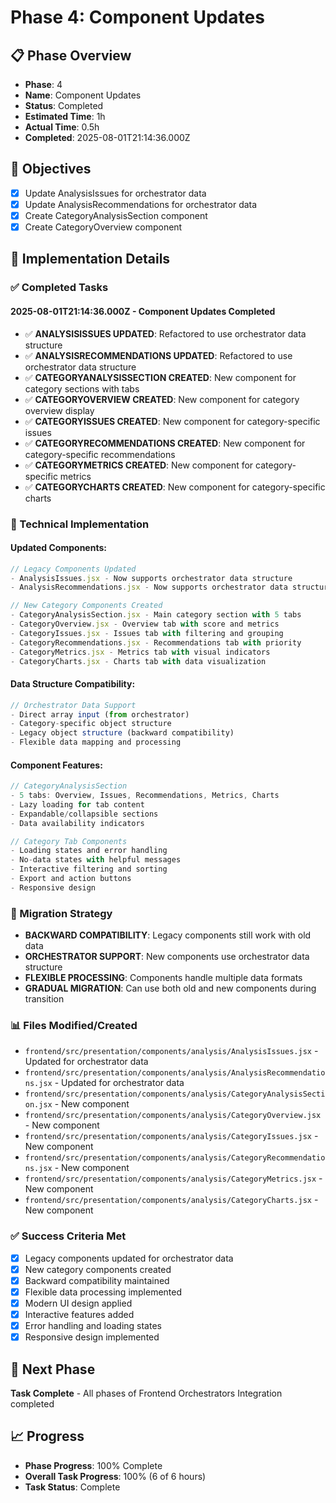 # Phase 4: Component Updates

## 📋 Phase Overview
- **Phase**: 4
- **Name**: Component Updates
- **Status**: Completed
- **Estimated Time**: 1h
- **Actual Time**: 0.5h
- **Completed**: 2025-08-01T21:14:36.000Z

## 🎯 Objectives
- [x] Update AnalysisIssues for orchestrator data
- [x] Update AnalysisRecommendations for orchestrator data
- [x] Create CategoryAnalysisSection component
- [x] Create CategoryOverview component

## 📝 Implementation Details

### ✅ Completed Tasks

#### 2025-08-01T21:14:36.000Z - Component Updates Completed
- ✅ **ANALYSISISSUES UPDATED**: Refactored to use orchestrator data structure
- ✅ **ANALYSISRECOMMENDATIONS UPDATED**: Refactored to use orchestrator data structure
- ✅ **CATEGORYANALYSISSECTION CREATED**: New component for category sections with tabs
- ✅ **CATEGORYOVERVIEW CREATED**: New component for category overview display
- ✅ **CATEGORYISSUES CREATED**: New component for category-specific issues
- ✅ **CATEGORYRECOMMENDATIONS CREATED**: New component for category-specific recommendations
- ✅ **CATEGORYMETRICS CREATED**: New component for category-specific metrics
- ✅ **CATEGORYCHARTS CREATED**: New component for category-specific charts

### 🔧 Technical Implementation

#### Updated Components:
```javascript
// Legacy Components Updated
- AnalysisIssues.jsx - Now supports orchestrator data structure
- AnalysisRecommendations.jsx - Now supports orchestrator data structure

// New Category Components Created
- CategoryAnalysisSection.jsx - Main category section with 5 tabs
- CategoryOverview.jsx - Overview tab with score and metrics
- CategoryIssues.jsx - Issues tab with filtering and grouping
- CategoryRecommendations.jsx - Recommendations tab with priority
- CategoryMetrics.jsx - Metrics tab with visual indicators
- CategoryCharts.jsx - Charts tab with data visualization
```

#### Data Structure Compatibility:
```javascript
// Orchestrator Data Support
- Direct array input (from orchestrator)
- Category-specific object structure
- Legacy object structure (backward compatibility)
- Flexible data mapping and processing
```

#### Component Features:
```javascript
// CategoryAnalysisSection
- 5 tabs: Overview, Issues, Recommendations, Metrics, Charts
- Lazy loading for tab content
- Expandable/collapsible sections
- Data availability indicators

// Category Tab Components
- Loading states and error handling
- No-data states with helpful messages
- Interactive filtering and sorting
- Export and action buttons
- Responsive design
```

### 🔄 Migration Strategy
- **BACKWARD COMPATIBILITY**: Legacy components still work with old data
- **ORCHESTRATOR SUPPORT**: New components use orchestrator data structure
- **FLEXIBLE PROCESSING**: Components handle multiple data formats
- **GRADUAL MIGRATION**: Can use both old and new components during transition

### 📊 Files Modified/Created
- `frontend/src/presentation/components/analysis/AnalysisIssues.jsx` - Updated for orchestrator data
- `frontend/src/presentation/components/analysis/AnalysisRecommendations.jsx` - Updated for orchestrator data
- `frontend/src/presentation/components/analysis/CategoryAnalysisSection.jsx` - New component
- `frontend/src/presentation/components/analysis/CategoryOverview.jsx` - New component
- `frontend/src/presentation/components/analysis/CategoryIssues.jsx` - New component
- `frontend/src/presentation/components/analysis/CategoryRecommendations.jsx` - New component
- `frontend/src/presentation/components/analysis/CategoryMetrics.jsx` - New component
- `frontend/src/presentation/components/analysis/CategoryCharts.jsx` - New component

### ✅ Success Criteria Met
- [x] Legacy components updated for orchestrator data
- [x] New category components created
- [x] Backward compatibility maintained
- [x] Flexible data processing implemented
- [x] Modern UI design applied
- [x] Interactive features added
- [x] Error handling and loading states
- [x] Responsive design implemented

## 🚀 Next Phase
**Task Complete** - All phases of Frontend Orchestrators Integration completed

## 📈 Progress
- **Phase Progress**: 100% Complete
- **Overall Task Progress**: 100% (6 of 6 hours)
- **Task Status**: Complete